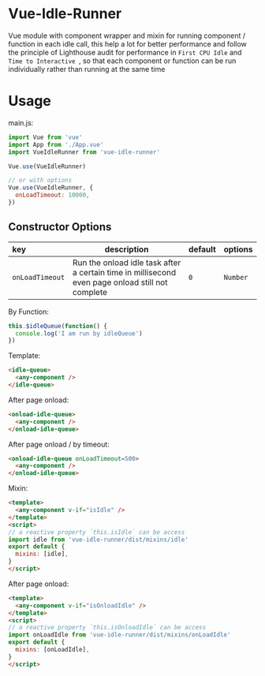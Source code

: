 # Vue-Idle-Runner

Vue module with component wrapper and mixin for running component / function in each idle call, this help a lot for better performance and follow the principle of Lighthouse audit for performance in `First CPU Idle` and `Time to Interactive
`, so that each component or function can be run individually rather than running at the same time

# Usage
main.js:
```javascript
import Vue from 'vue'
import App from './App.vue'
import VueIdleRunner from 'vue-idle-runner'

Vue.use(VueIdleRunner)

// or with options
Vue.use(VueIdleRunner, {
  onLoadTimeout: 10000,
})
```

## Constructor Options

|key|description|default|options|
|:---|---|---|---|
| `onLoadTimeout`|Run the onload idle task after a certain time in millisecond even page onload still not complete |`0`|`Number`|

By Function:
```javascript
this.$idleQueue(function() {
  console.log('I am run by idleQueue')
})
```

Template:
```html
<idle-queue>
  <any-component />
</idle-queue>
```

After page onload:
```html
<onload-idle-queue>
  <any-component />
</onload-idle-queue>
```

After page onload / by timeout:
```html
<onload-idle-queue onLoadTimeout=500>
  <any-component />
</onload-idle-queue>
```


Mixin:

```html
<template>
  <any-component v-if="isIdle" />
</template>
<script>
// a reactive property `this.isIdle` can be access
import idle from 'vue-idle-runner/dist/mixins/idle'
export default {
  mixins: [idle],
}
</script>
```

After page onload:
```html
<template>
  <any-component v-if="isOnloadIdle" />
</template>
<script>
// a reactive property `this.isOnloadIdle` can be access
import onLoadIdle from 'vue-idle-runner/dist/mixins/onLoadIdle'
export default {
  mixins: [onLoadIdle],
}
</script>
```
